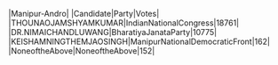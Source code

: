  
|Manipur-Andro|
|Candidate|Party|Votes|
|THOUNAOJAMSHYAMKUMAR|IndianNationalCongress|18761|
|DR.NIMAICHANDLUWANG|BharatiyaJanataParty|10775|
|KEISHAMNINGTHEMJAOSINGH|ManipurNationalDemocraticFront|162|
|NoneoftheAbove|NoneoftheAbove|152|
